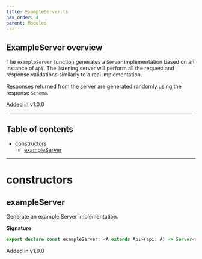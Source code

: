 ```yaml
---
title: ExampleServer.ts
nav_order: 4
parent: Modules
---
```


## ExampleServer overview

The `exampleServer` function generates a `Server` implementation based
on an instance of `Api`. The listening server will perform all the
request and response validations similarly to a real implementation.

Responses returned from the server are generated randomly using the
response `Schema`.

Added in v1.0.0

---

<h2 class="text-delta">Table of contents</h2>

- [constructors](#constructors)
  - [exampleServer](#exampleserver)

---

# constructors

## exampleServer

Generate an example Server implementation.

**Signature**

```ts
export declare const exampleServer: <A extends Api>(api: A) => Server<never, [], A>
```

Added in v1.0.0
